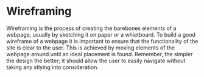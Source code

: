 # Wireframing

Wireframing is the process of creating the barebones elements of a webpage, usually by sketching it on paper or a whietboard. To build a good wireframe of a webpage it is important to ensure that the functionality of the site is clear to the user. This is achieved by moving elements of the webpage around until an ideal placement is found. Remember, the simpler the design the better; it should allow the user to easily navigate without taking any stlying into consideration.